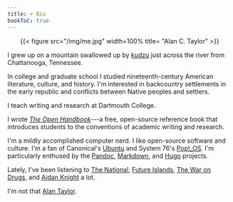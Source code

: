```yaml
---
title: + Bio
bookToC: true
---
```



<div style="text-align:center">{{< figure src="/img/me.jpg" width=100% title= "Alan C. Taylor" >}}</div>
 

I grew up on a mountain swallowed up by [kudzu](https://en.wikipedia.org/wiki/Kudzu) just across the river from Chattanooga, Tennessee. 

In college and graduate school I studied nineteenth-century American literature, culture, and history. I'm interested in backcountry settlements in the early republic and conflicts between Native peoples and settlers. 

I teach writing and research at Dartmouth College.

I wrote [*The Open Handbook*](/resources/open-handbook)---a free, open-source reference book that introduces students to the conventions of academic writing and research. 

I'm a mildly accomplished computer nerd. I like open-source software and culture. I'm a fan of Canonical's [Ubuntu](https://ubuntu.com) and System 76's [Pop!_OS](https://pop.system76.com/). I'm particularly enthused by the [Pandoc](https://pandoc.org/), [Markdown](https://daringfireball.net/projects/markdown/syntax), and [Hugo](https://gohugo.io/) projects.

Lately, I've been listening to [The National](https://americanmary.com/), [Future Islands](https://future-islands.com/), [The War on Drugs](https://www.thewarondrugs.net/), and [Aidan Knight](https://www.aidanknight.com/) a lot. 

I'm not that [Alan Taylor](https://en.wikipedia.org/wiki/Alan_Taylor_(historian)).
